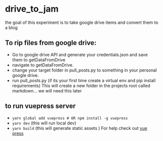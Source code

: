 # drive_to_jam

the goal of this experiment is to take google drive items and convert them to a blog


## To rip files from google drive:
- Go to google drive API and generate your credentials.json and save them to getDataFromDrive
- navigate to getDataFromDrive.
- change your target folder in pull_posts.py to something in your personal google drive.
- run pull_posts.py (if its your first time create a virtual env and pip install requirements)
This will create a new folder in the projects root called markdown... we will need this later


## to run vuepress server
- `yarn global add vuepress # OR npm install -g vuepress`
- `yarn dev` (this will run local dev)
- `yarn build` (this will generate static assets )
For help check out [vue press](https://vuepress.vuejs.org/guide/getting-started.html)
